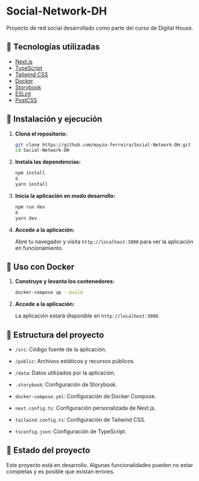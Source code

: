 # Social-Network-DH

Proyecto de red social desarrollado como parte del curso de Digital House.

## 🧰 Tecnologías utilizadas

- [Next.js](https://nextjs.org/)
- [TypeScript](https://www.typescriptlang.org/)
- [Tailwind CSS](https://tailwindcss.com/)
- [Docker](https://www.docker.com/)
- [Storybook](https://storybook.js.org/)
- [ESLint](https://eslint.org/)
- [PostCSS](https://postcss.org/)

## 🚀 Instalación y ejecución

1. **Cloná el repositorio:**

   ```bash
   git clone https://github.com/mayza-ferreira/Social-Network-DH.git
   cd Social-Network-DH

2. **Instala las dependencias:**
    ```bash
    npm install
    ó
    yarn install
    ```
3. **Inicia la aplicación en modo desarrollo:**
   ```bash
   npm run dev
   ó
   yarn dev
   ```
4. **Accede a la aplicación:**

   Abre tu navegador y visita `http://localhost:3000` para ver la aplicación en funcionamiento.

## 🐳 **Uso con Docker**
1. **Construye y levanta los contenedores:**
   ```bash
   docker-compose up --build
   ```

2. **Accede a la aplicación:**
   
   La aplicación estará disponible en `http://localhost:3000`.

## 📂 **Estructura del proyecto**

  - `/src`: Código fuente de la aplicación.
  
  - `/public`: Archivos estáticos y recursos públicos.
  
  - `/data`: Datos utilizados por la aplicación.
  
  - `.storybook`: Configuración de Storybook.
  
  - `docker-compose.yml`: Configuración de Docker Compose.
  
  - `next.config.ts`: Configuración personalizada de Next.js.
  
  - `tailwind.config.ts`: Configuración de Tailwind CSS.
  
  - `tsconfig.json`: Configuración de TypeScript.

## 📌 **Estado del proyecto**

  Este proyecto está en desarrollo. Algunas funcionalidades pueden no estar completas y es posible que existan errores.

